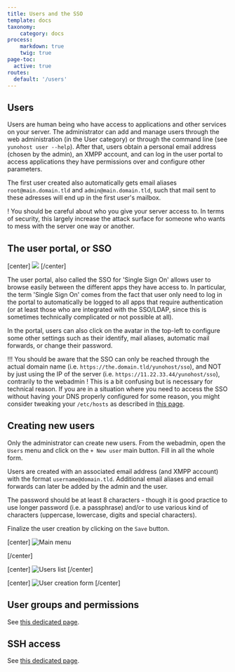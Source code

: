 ```yaml
---
title: Users and the SSO
template: docs
taxonomy:
    category: docs
process:
    markdown: true
    twig: true
page-toc:
  active: true
routes:
  default: '/users'
---
```


## Users

Users are human being who have access to applications and other services on your server. The administrator can add and manage users through the web administration (in the User category) or through the command line (see `yunohost user --help`). After that, users obtain a personal email address (chosen by the admin), an XMPP account, and can log in the user portal to access applications they have permissions over and configure other parameters.

The first user created also automatically gets email aliases `root@main.domain.tld` and `admin@main.domain.tld`, such that mail sent to these adresses will end up in the first user's mailbox.

! You should be careful about who you give your server access to. In terms of security, this largely increase the attack surface for someone who wants to mess with the server one way or another.

## The user portal, or SSO

[center]
![](image://user_panel.png)
[/center]

The user portal, also called the SSO for 'Single Sign On' allows user to browse easily between the different apps they have access to. In particular, the term 'Single Sign On' comes from the fact that user only need to log in the portal to automatically be logged to all apps that require authentication (or at least those who are integrated with the SSO/LDAP, since this is sometimes technically complicated or not possible at all).

In the portal, users can also click on the avatar in the top-left to configure some other settings such as their identify, mail aliases, automatic mail forwards, or change their password.

!!! You should be aware that the SSO can only be reached through the actual domain name (i.e. `https://the.domain.tld/yunohost/sso`), and NOT by just using the IP of the server (i.e. `https://11.22.33.44/yunohost/sso`), contrarily to the webadmin ! This is a bit confusing but is necessary for technical reason. If you are in a situation where you need to access the SSO without having your DNS properly configured for some reason, you might consider tweaking your `/etc/hosts` as described in [this page](/dns_local_network).

## Creating new users

Only the administrator can create new users. From the webadmin, open the `Users` menu and click on the `+ New user` main button. Fill in all the whole form.

Users are created with an associated email address (and XMPP account) with the format `username@domain.tld`. Additional email aliases and email forwards can later be added by the admin and the user.

The password should be at least 8 characters - though it is good practice to use longer password (i.e. a passphrase) and/or to use various kind of characters (uppercase, lowercase, digits and special characters).

Finalize the user creation by clicking on the `Save` button.

[center]
![Main menu](image://create_user_1.png?classes=caption "From the main menu of the webadmin, open `Users`.")

[/center]

[center]
![Users list](image://create_user_2.png?classes=caption "From the top of the users list, click on `+ New user`.")
[/center]

[center]
![User creation form](image://create_user_3.png?classes=caption "Fill in the form.")
[/center]

## User groups and permissions

See [this dedicated page](/groups_and_permissions).

## SSH access

See [this dedicated page](/ssh).
